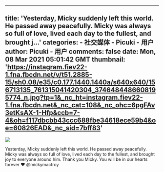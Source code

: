 
---
title: '‪Yesterday, Micky suddenly left this world. He passed away peacefully. Micky was always so full of love, lived each day to the fullest, and brought j...'
categories: 
    - 社交媒体
    - Picuki - 用户
author: Picuki - 用户
comments: false
date: Mon, 08 Mar 2021 05:01:42 GMT
thumbnail: 'https://instagram.fiev22-1.fna.fbcdn.net/v/t51.2885-15/sh0.08/e35/c0.177.1440.1440a/s640x640/156713135_761315041420304_3746484486608195774_n.jpg?tp=1&_nc_ht=instagram.fiev22-1.fna.fbcdn.net&_nc_cat=108&_nc_ohc=6pgFAv3etKsAX-1-Hfp&ccb=7-4&oh=f117dbcbb43ccc688fbe34618ece59b4&oe=60826EAD&_nc_sid=7bff83'
---

<div>   
<img src="https://instagram.fiev22-1.fna.fbcdn.net/v/t51.2885-15/sh0.08/e35/c0.177.1440.1440a/s640x640/156713135_761315041420304_3746484486608195774_n.jpg?tp=1&_nc_ht=instagram.fiev22-1.fna.fbcdn.net&_nc_cat=108&_nc_ohc=6pgFAv3etKsAX-1-Hfp&ccb=7-4&oh=f117dbcbb43ccc688fbe34618ece59b4&oe=60826EAD&_nc_sid=7bff83" referrerpolicy="no-referrer"><p>‪Yesterday, Micky suddenly left this world. He passed away peacefully. Micky was always so full of love, lived each day to the fullest, and brought joy to everyone around him. Thank you Micky. You will be in our hearts forever ❤️‬
@mickymactroy</p>  
</div>
            